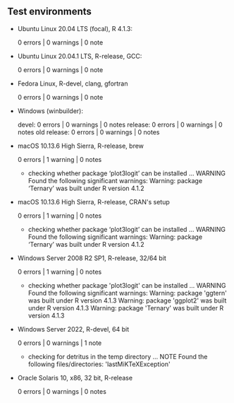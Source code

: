 
## Test environments

- Ubuntu Linux 20.04 LTS (focal), R 4.1.3:

  0 errors | 0 warnings | 0 note

- Ubuntu Linux 20.04.1 LTS, R-release, GCC:

  0 errors | 0 warnings | 0 note

- Fedora Linux, R-devel, clang, gfortran

  0 errors | 0 warnings | 0 note

- Windows (winbuilder):

  devel:        0 errors | 0 warnings | 0 notes
  release:      0 errors | 0 warnings | 0 notes
  old release:  0 errors | 0 warnings | 0 notes

- macOS 10.13.6 High Sierra, R-release, brew

  0 errors | 1 warning | 0 notes

  * checking whether package ‘plot3logit’ can be installed ... WARNING
  Found the following significant warnings:
    Warning: package ‘Ternary’ was built under R version 4.1.2

- macOS 10.13.6 High Sierra, R-release, CRAN's setup

  0 errors | 1 warning | 0 notes
  
  * checking whether package ‘plot3logit’ can be installed ... WARNING
  Found the following significant warnings:
    Warning: package ‘Ternary’ was built under R version 4.1.2

- Windows Server 2008 R2 SP1, R-release, 32/64 bit

  0 errors | 1 warning | 0 notes
  
  * checking whether package 'plot3logit' can be installed ... WARNING
  Found the following significant warnings:
    Warning: package 'ggtern' was built under R version 4.1.3
    Warning: package 'ggplot2' was built under R version 4.1.3
    Warning: package 'Ternary' was built under R version 4.1.3

- Windows Server 2022, R-devel, 64 bit

  0 errors | 0 warnings | 1 note

  * checking for detritus in the temp directory ... NOTE
  Found the following files/directories:
    'lastMiKTeXException'

- Oracle Solaris 10, x86, 32 bit, R-release
  
  0 errors | 0 warnings | 0 notes




